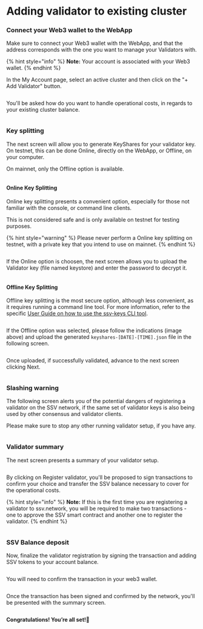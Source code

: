 # Adding validator to existing cluster

### Connect your Web3 wallet to the WebApp

Make sure to connect your Web3 wallet with the WebApp, and that the address corresponds with the one you want to manage your Validators with.

{% hint style="info" %}
**Note:** Your account is associated with your Web3 wallet.
{% endhint %}

In the My Account page, select an active cluster and then click on the "+ Add Validator" button.

<figure><img src="../../.gitbook/assets/add_validator_1.png" alt=""><figcaption></figcaption></figure>

You'll be asked how do you want to handle operational costs, in regards to your existing cluster balance.

<figure><img src="../../.gitbook/assets/add_validator_2.png" alt=""><figcaption></figcaption></figure>

### Key splitting

The next screen will allow you to generate KeyShares for your validator key. On testnet, this can be done Online, directly on the WebApp, or Offline, on your computer.

On mainnet, only the Offline option is available.

<figure><img src="../../.gitbook/assets/add_validator_3.png" alt=""><figcaption></figcaption></figure>

#### Online Key Splitting

Online key splitting presents a convenient option, especially for those not familiar with the console,  or command line clients.

This is not considered safe and is only available on testnet for testing purposes.

{% hint style="warning" %}
Please never perform a Online key splitting on testnet, with a private key that you intend to use on mainnet.
{% endhint %}

<figure><img src="../../.gitbook/assets/add_validator_4.png" alt=""><figcaption></figcaption></figure>

If the Online option is choosen, the next screen allows you to upload the Validator key (file named keystore) and enter the password to decrypt it.

<figure><img src="../../.gitbook/assets/add_validator_5.png" alt=""><figcaption></figcaption></figure>

#### Offline Key Splitting

Offline key splitting is the most secure option, although less convenient, as it requires running a command line tool. For more information, refer to the specific [User Guide on how to use the ssv-keys CLI tool](broken-reference).

<figure><img src="../../.gitbook/assets/add_validator_6.png" alt=""><figcaption></figcaption></figure>

If the Offline option was selected, please follow the indications (image above) and upload the generated `keyshares-[DATE]-[TIME].json` file in the following screen.

<figure><img src="../../.gitbook/assets/add_validator_7.png" alt=""><figcaption></figcaption></figure>

Once uploaded, if successfully validated, advance to the next screen clicking Next.

<figure><img src="../../.gitbook/assets/add_validator_8.png" alt=""><figcaption></figcaption></figure>

### Slashing warning

The following screen alerts you of the potential dangers of registering a validator on the SSV network, if the same set of validator keys is also being used by other consensus and validator clients.

Please make sure to stop any other running validator setup, if you have any.

<figure><img src="../../.gitbook/assets/add_validator_9.png" alt=""><figcaption></figcaption></figure>

### Validator summary

The next screen presents a summary of your validator setup.

<figure><img src="../../.gitbook/assets/add_validator_10.png" alt=""><figcaption></figcaption></figure>

By clicking on Register validator, you'll be proposed to sign transactions to confirm your choice and transfer the SSV balance necessary to cover for the operational costs.

{% hint style="info" %}
**Note:** If this is the first time you are registering a validator to ssv.network, you will be required to make two transactions - one to approve the SSV smart contract and another one to register the validator.
{% endhint %}

<figure><img src="../../.gitbook/assets/add_validator_11.png" alt=""><figcaption></figcaption></figure>

### SSV Balance deposit

Now, finalize the validator registration by signing the transaction and adding SSV tokens to your account balance.

<figure><img src="../../.gitbook/assets/add_validator_12.png" alt=""><figcaption></figcaption></figure>

You will need to confirm the transaction in your web3 wallet.

<figure><img src="../../.gitbook/assets/add_validator_13.png" alt=""><figcaption></figcaption></figure>

Once the transaction has been signed and confirmed by the network, you'll be presented with the summary screen.

<figure><img src="../../.gitbook/assets/add_validator_14.png" alt=""><figcaption></figcaption></figure>

**Congratulations! You’re all set!🥳**
